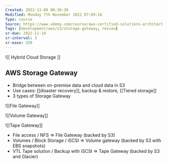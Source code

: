 ```yaml
---
Created: 2022-11-08 08:36:20
Modified: Monday 7th November 2022 07:09:16
Type: course
Source: https://www.udemy.com/course/aws-certified-solutions-architect-associate-saa-c01/?xref=E0Aed11STH4LPUQvCz0GJFABTmM=
Tags: [development/aws/s3/storage-gateway, review]
sr-due: 2022-11-10
sr-interval: 3
sr-ease: 250
---
```


![[ Hybrid Cloud Storage ]]


## AWS Storage Gateway

- Bridge between on-premise data and cloud data in S3
- Use cases: [[disaster recovery]], backup & restore, [[Tiered storage]]
- 3 types of Storage Gateway

![[File Gateway]]

![[Volume Gateway]]

![[Tape Gateway]]


- File access / NFS => File Gateway (backed by S3)
- Volumes / Block Storage / iSCSI => Volume gateway (backed by S3 with EBS snapshots)
- VTL Tape solution / Backup with iSCSI => Tape Gateway (backed by S3 and Glacier)